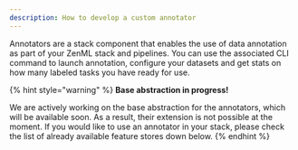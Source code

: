 ```yaml
---
description: How to develop a custom annotator
---
```


Annotators are a stack component that enables the use of data annotation as part
of your ZenML stack and pipelines. You can use the associated CLI command to
launch annotation, configure your datasets and get stats on how many labeled
tasks you have ready for use.

{% hint style="warning" %}
**Base abstraction in progress!**

We are actively working on the base abstraction for the annotators, which 
will be available soon. As a result, their extension is not possible at the 
moment. If you would like to use an annotator in your stack, please check 
the list of already available feature stores down below.
{% endhint %}

